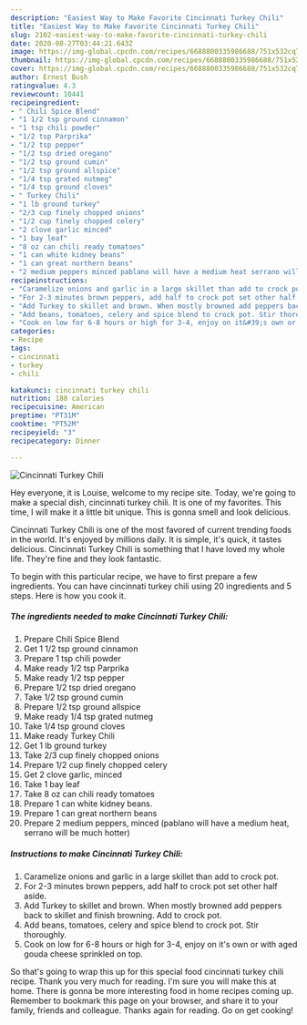 ```yaml
---
description: "Easiest Way to Make Favorite Cincinnati Turkey Chili"
title: "Easiest Way to Make Favorite Cincinnati Turkey Chili"
slug: 2102-easiest-way-to-make-favorite-cincinnati-turkey-chili
date: 2020-08-27T03:44:21.643Z
image: https://img-global.cpcdn.com/recipes/6688800335986688/751x532cq70/cincinnati-turkey-chili-recipe-main-photo.jpg
thumbnail: https://img-global.cpcdn.com/recipes/6688800335986688/751x532cq70/cincinnati-turkey-chili-recipe-main-photo.jpg
cover: https://img-global.cpcdn.com/recipes/6688800335986688/751x532cq70/cincinnati-turkey-chili-recipe-main-photo.jpg
author: Ernest Bush
ratingvalue: 4.3
reviewcount: 10441
recipeingredient:
- " Chili Spice Blend"
- "1 1/2 tsp ground cinnamon"
- "1 tsp chili powder"
- "1/2 tsp Parprika"
- "1/2 tsp pepper"
- "1/2 tsp dried oregano"
- "1/2 tsp ground cumin"
- "1/2 tsp ground allspice"
- "1/4 tsp grated nutmeg"
- "1/4 tsp ground cloves"
- " Turkey Chili"
- "1 lb ground turkey"
- "2/3 cup finely chopped onions"
- "1/2 cup finely chopped celery"
- "2 clove garlic minced"
- "1 bay leaf"
- "8 oz can chili ready tomatoes"
- "1 can white kidney beans"
- "1 can great northern beans"
- "2 medium peppers minced pablano will have a medium heat serrano will be much hotter"
recipeinstructions:
- "Caramelize onions and garlic in a large skillet than add to crock pot."
- "For 2-3 minutes brown peppers, add half to crock pot set other half aside."
- "Add Turkey to skillet and brown. When mostly browned add peppers back to skillet and finish browning. Add to crock pot."
- "Add beans, tomatoes, celery and spice blend to crock pot. Stir thoroughly."
- "Cook on low for 6-8 hours or high for 3-4, enjoy on it&#39;s own or with aged gouda cheese sprinkled on top."
categories:
- Recipe
tags:
- cincinnati
- turkey
- chili

katakunci: cincinnati turkey chili 
nutrition: 188 calories
recipecuisine: American
preptime: "PT31M"
cooktime: "PT52M"
recipeyield: "3"
recipecategory: Dinner

---
```



![Cincinnati Turkey Chili](https://img-global.cpcdn.com/recipes/6688800335986688/751x532cq70/cincinnati-turkey-chili-recipe-main-photo.jpg)

Hey everyone, it is Louise, welcome to my recipe site. Today, we're going to make a special dish, cincinnati turkey chili. It is one of my favorites. This time, I will make it a little bit unique. This is gonna smell and look delicious.



Cincinnati Turkey Chili is one of the most favored of current trending foods in the world. It's enjoyed by millions daily. It is simple, it's quick, it tastes delicious. Cincinnati Turkey Chili is something that I have loved my whole life. They're fine and they look fantastic.


To begin with this particular recipe, we have to first prepare a few ingredients. You can have cincinnati turkey chili using 20 ingredients and 5 steps. Here is how you cook it.

<!--inarticleads1-->

##### The ingredients needed to make Cincinnati Turkey Chili:

1. Prepare  Chili Spice Blend
1. Get 1 1/2 tsp ground cinnamon
1. Prepare 1 tsp chili powder
1. Make ready 1/2 tsp Parprika
1. Make ready 1/2 tsp pepper
1. Prepare 1/2 tsp dried oregano
1. Take 1/2 tsp ground cumin
1. Prepare 1/2 tsp ground allspice
1. Make ready 1/4 tsp grated nutmeg
1. Take 1/4 tsp ground cloves
1. Make ready  Turkey Chili
1. Get 1 lb ground turkey
1. Take 2/3 cup finely chopped onions
1. Prepare 1/2 cup finely chopped celery
1. Get 2 clove garlic, minced
1. Take 1 bay leaf
1. Take 8 oz can chili ready tomatoes
1. Prepare 1 can white kidney beans.
1. Prepare 1 can great northern beans
1. Prepare 2 medium peppers, minced (pablano will have a medium heat, serrano will be much hotter)




<!--inarticleads2-->

##### Instructions to make Cincinnati Turkey Chili:

1. Caramelize onions and garlic in a large skillet than add to crock pot.
1. For 2-3 minutes brown peppers, add half to crock pot set other half aside.
1. Add Turkey to skillet and brown. When mostly browned add peppers back to skillet and finish browning. Add to crock pot.
1. Add beans, tomatoes, celery and spice blend to crock pot. Stir thoroughly.
1. Cook on low for 6-8 hours or high for 3-4, enjoy on it&#39;s own or with aged gouda cheese sprinkled on top.




So that's going to wrap this up for this special food cincinnati turkey chili recipe. Thank you very much for reading. I'm sure you will make this at home. There is gonna be more interesting food in home recipes coming up. Remember to bookmark this page on your browser, and share it to your family, friends and colleague. Thanks again for reading. Go on get cooking!
